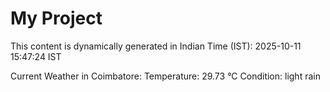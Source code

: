 # My Project

This content is dynamically generated in Indian Time (IST): 2025-10-11 15:47:24 IST


Current Weather in Coimbatore:
Temperature: 29.73 °C
Condition: light rain

